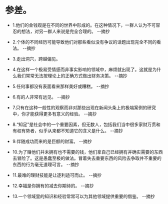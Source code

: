 # 参差。

- 1.他们的金钱观是在不同的世界中形成的。在这种情况下，一群人认为不可容忍的想法，对另一群人来说是完全合理的。 --摘抄

- 2.个体的不同经历可能导致他们对那些看似没有争议的话题出现完全不同的看法。 --摘抄

- 3.走出洞穴，跨越偏见。

- 4.在这样一个极易受情感而非事实影响的领域中，麻烦就出现了。这就是为什么我们常常无法按理论上的正确方式做出财务决策。 --摘抄

- 5.任何事都没有表面看来那样美好或糟糕。 --摘抄

- 6.有的人非常有远见。 --摘抄

- 7.只有在这种一般性的观察而非对那些出现在新闻头条上的极端案例的研究中，你才能获得更多有意义的经验。 --摘抄

- 8.“知足”是社会中的一个重要因素，但无数人，包括我们当中很多家财万贯和有权有势者，似乎从来都不知道它的含义是什么。 --摘抄

- 9.伴随成功而来的是巨额的财富。 --摘抄

- 10.为了赚他们并未拥有也不需要的钱，他们拿自己已经拥有并确实需要的东西去冒险了。这是愚蠢至极的做法。冒着失去重要东西的风险去争取并不重要的东西的行为毫无道理可言。 --摘抄

- 11.最难的理财技能是让逐利适可而止。 --摘抄

- 12.幸福是你拥有的减去你期待的。 --摘抄

- 13.一个领域里的知识和经验常常可以为其他领域提供重要的借鉴。 --摘抄
